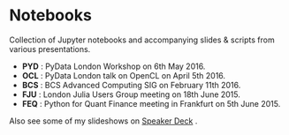 # Notebooks
Collection of Jupyter notebooks and accompanying slides & scripts from various presentations.

-  **PYD** : PyData London Workshop on 6th May 2016.
-  **OCL** : PyData London talk on OpenCL on April 5th 2016.
-  **BCS** : BCS Advanced Computing SIG on February 11th 2016.
-  **FJU** : London Julia Users Group meeting on 18th June 2015.
-  **FEQ** : Python for Quant Finance meeting in Frankfurt on 5th June 2015.

Also see some of my slideshows on [Speaker Deck](https://speakerdeck.com/sherrinmx) .


